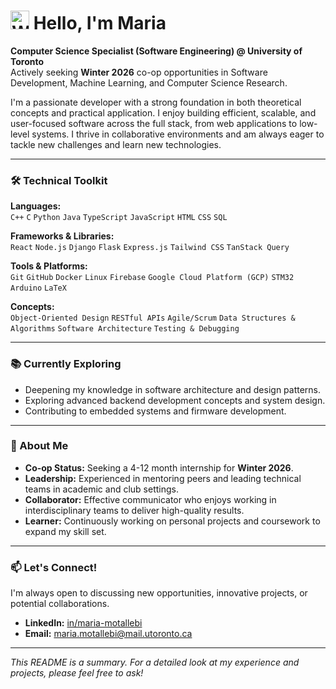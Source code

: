 # <img src="https://raw.githubusercontent.com/Tarikul-Islam-Anik/Animated-Fluent-Emojis/master/Emojis/Hand%20gestures/Waving%20Hand.png" alt="Waving Hand" width="30" height="30" /> Hello, I'm Maria

**Computer Science Specialist (Software Engineering) @ University of Toronto**  
Actively seeking **Winter 2026** co-op opportunities in Software Development, Machine Learning, and Computer Science Research.

I'm a passionate developer with a strong foundation in both theoretical concepts and practical application. I enjoy building efficient, scalable, and user-focused software across the full stack, from web applications to low-level systems. I thrive in collaborative environments and am always eager to tackle new challenges and learn new technologies.

---

### 🛠️ Technical Toolkit

**Languages:**  
`C++` `C` `Python` `Java` `TypeScript` `JavaScript` `HTML` `CSS` `SQL`

**Frameworks & Libraries:**  
`React` `Node.js` `Django` `Flask` `Express.js` `Tailwind CSS` `TanStack Query`

**Tools & Platforms:**  
`Git` `GitHub` `Docker` `Linux` `Firebase` `Google Cloud Platform (GCP)` `STM32` `Arduino` `LaTeX`

**Concepts:**  
`Object-Oriented Design` `RESTful APIs` `Agile/Scrum` `Data Structures & Algorithms` `Software Architecture` `Testing & Debugging`

---

### 📚 Currently Exploring

*   Deepening my knowledge in software architecture and design patterns.
*   Exploring advanced backend development concepts and system design.
*   Contributing to embedded systems and firmware development.

---

### 🌟 About Me

*   **Co-op Status:** Seeking a 4-12 month internship for **Winter 2026**.
*   **Leadership:** Experienced in mentoring peers and leading technical teams in academic and club settings.
*   **Collaborator:** Effective communicator who enjoys working in interdisciplinary teams to deliver high-quality results.
*   **Learner:** Continuously working on personal projects and coursework to expand my skill set.

---

### 📫 Let's Connect!

I'm always open to discussing new opportunities, innovative projects, or potential collaborations.

*   **LinkedIn:** [in/maria-motallebi](https://www.linkedin.com/in/maria-motallebi/) 
*   **Email:** [maria.motallebi@mail.utoronto.ca](mailto:maria.motallebi@mail.utoronto.ca)
---
*This README is a summary. For a detailed look at my experience and projects, please feel free to ask!*
